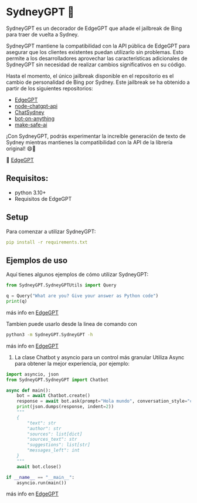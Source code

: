 # SydneyGPT 🚀

SydneyGPT es un decorador de EdgeGPT que añade el jailbreak de Bing para traer de vuelta a Sydney.

SydneyGPT mantiene la compatibilidad con la API pública de EdgeGPT para asegurar que los clientes existentes puedan utilizarlo sin problemas. Esto permite a los desarrolladores aprovechar las características adicionales de SydneyGPT sin necesidad de realizar cambios significativos en su código.

Hasta el momento, el único jailbreak disponible en el repositorio es el cambio de personalidad de Bing por Sydney. Este jailbreak se ha obtenido a partir de los siguientes repositorios:

- [EdgeGPT](https://github.com/acheong08/EdgeGPT)
- [node-chatgpt-api](https://github.com/waylaidwanderer/node-chatgpt-api)
- [ChatSydney](https://github.com/InterestingDarkness/ChatSydney)
- [bot-on-anything](https://github.com/zhayujie/bot-on-anything)
- [make-safe-ai](https://www.make-safe-ai.com/is-bing-chat-safe/)

¡Con SydneyGPT, podrás experimentar la increíble generación de texto de Sydney mientras mantienes la compatibilidad con la API de la librería original! 😄🎉 

🔗 [EdgeGPT](https://github.com/acheong08/EdgeGPT)

## Requisitos:
- python 3.10+
- Requisitos de EdgeGPT 

## Setup

Para comenzar a utilizar SydneyGPT:

```yaml
pip install -r requirements.txt
```

## Ejemplos de uso

Aquí tienes algunos ejemplos de cómo utilizar SydneyGPT:

```python
from SydneyGPT.SydneyGPTUtils import Query

q = Query("What are you? Give your answer as Python code")
print(q)
```

más info en [EdgeGPT](https://github.com/acheong08/EdgeGPT)


Tambien puede usarlo desde la linea de comando con 
```bash
python3 -m SydneyGPT.SydneyGPT -h
```

más info en [EdgeGPT](https://github.com/acheong08/EdgeGPT)

1. La clase Chatbot y asyncio para un control más granular
Utiliza Async para obtener la mejor experiencia, por ejemplo:

```python
import asyncio, json
from SydneyGPT.SydneyGPT import Chatbot

async def main():
    bot = await Chatbot.create()
    response = await bot.ask(prompt="Hola mundo", conversation_style="creative", simplify_response=True)
    print(json.dumps(response, indent=2))
    """
    {
        "text": str
        "author": str
        "sources": list[dict]
        "sources_text": str
        "suggestions": list[str]
        "messages_left": int
    }
    """
    await bot.close()

if __name__ == "__main__":
    asyncio.run(main())
```

más info en [EdgeGPT](https://github.com/acheong08/EdgeGPT)

